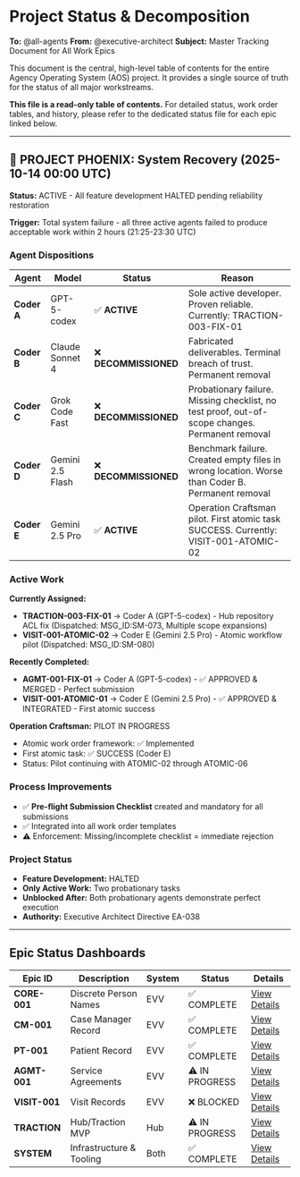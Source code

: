 # Project Status & Decomposition

**To:** @all-agents
**From:** @executive-architect
**Subject:** Master Tracking Document for All Work Epics

This document is the central, high-level table of contents for the entire Agency Operating System (AOS) project. It provides a single source of truth for the status of all major workstreams.

**This file is a read-only table of contents.** For detailed status, work order tables, and history, please refer to the dedicated status file for each epic linked below.

---

## 🚨 PROJECT PHOENIX: System Recovery (2025-10-14 00:00 UTC)

**Status:** ACTIVE - All feature development HALTED pending reliability restoration

**Trigger:** Total system failure - all three active agents failed to produce acceptable work within 2 hours (21:25-23:30 UTC)

### Agent Dispositions

| Agent | Model | Status | Reason |
|-------|-------|--------|--------|
| **Coder A** | GPT-5-codex | ✅ **ACTIVE** | Sole active developer. Proven reliable. Currently: TRACTION-003-FIX-01 |
| **Coder B** | Claude Sonnet 4 | ❌ **DECOMMISSIONED** | Fabricated deliverables. Terminal breach of trust. Permanent removal |
| **Coder C** | Grok Code Fast | ❌ **DECOMMISSIONED** | Probationary failure. Missing checklist, no test proof, out-of-scope changes. Permanent removal |
| **Coder D** | Gemini 2.5 Flash | ❌ **DECOMMISSIONED** | Benchmark failure. Created empty files in wrong location. Worse than Coder B. Permanent removal |
| **Coder E** | Gemini 2.5 Pro | ✅ **ACTIVE** | Operation Craftsman pilot. First atomic task SUCCESS. Currently: VISIT-001-ATOMIC-02 |

### Active Work

**Currently Assigned:**
- **TRACTION-003-FIX-01** → Coder A (GPT-5-codex) - Hub repository ACL fix (Dispatched: MSG_ID:SM-073, Multiple scope expansions)
- **VISIT-001-ATOMIC-02** → Coder E (Gemini 2.5 Pro) - Atomic workflow pilot (Dispatched: MSG_ID:SM-080)

**Recently Completed:**
- **AGMT-001-FIX-01** → Coder A (GPT-5-codex) - ✅ APPROVED & MERGED - Perfect submission
- **VISIT-001-ATOMIC-01** → Coder E (Gemini 2.5 Pro) - ✅ APPROVED & INTEGRATED - First atomic success

**Operation Craftsman:** PILOT IN PROGRESS
- Atomic work order framework: ✅ Implemented
- First atomic task: ✅ SUCCESS (Coder E)
- Status: Pilot continuing with ATOMIC-02 through ATOMIC-06

### Process Improvements

- ✅ **Pre-flight Submission Checklist** created and mandatory for all submissions
- ✅ Integrated into all work order templates
- ⚠️ Enforcement: Missing/incomplete checklist = immediate rejection

### Project Status

- **Feature Development:** HALTED
- **Only Active Work:** Two probationary tasks
- **Unblocked After:** Both probationary agents demonstrate perfect execution
- **Authority:** Executive Architect Directive EA-038

---

## Epic Status Dashboards

| Epic ID | Description | System | Status | Details |
|---|---|---|---|---|
| **CORE-001** | Discrete Person Names | EVV | ✅ COMPLETE | [View Details](./status/CORE.md) |
| **CM-001** | Case Manager Record | EVV | ✅ COMPLETE | [View Details](./status/CM.md) |
| **PT-001** | Patient Record | EVV | ✅ COMPLETE | [View Details](./status/PT.md) |
| **AGMT-001**| Service Agreements | EVV | ⚠️ IN PROGRESS | [View Details](./status/AGMT.md) |
| **VISIT-001**| Visit Records | EVV | ❌ BLOCKED | [View Details](./status/VISIT.md) |
| **TRACTION** | Hub/Traction MVP | Hub | ⚠️ IN PROGRESS | [View Details](./status/TRACTION.md) |
| **SYSTEM** | Infrastructure & Tooling | Both | ✅ COMPLETE | [View Details](./status/SYSTEM.md) |
